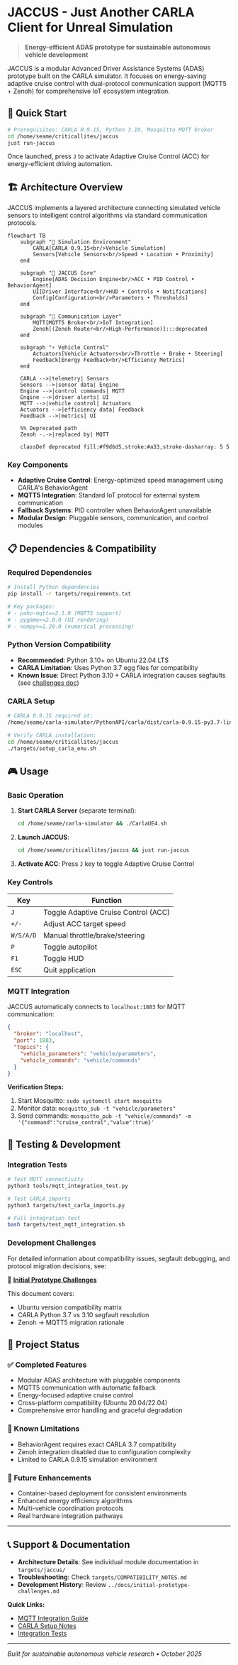 # JACCUS - Just Another CARLA Client for Unreal Simulation

> **Energy-efficient ADAS prototype for sustainable autonomous vehicle development**

JACCUS is a modular Advanced Driver Assistance Systems (ADAS) prototype built on the CARLA simulator. It focuses on energy-saving adaptive cruise control with dual-protocol communication support (MQTT5 + Zenoh) for comprehensive IoT ecosystem integration.

## 🚀 Quick Start

```bash
# Prerequisites: CARLA 0.9.15, Python 3.10, Mosquitto MQTT broker
cd /home/seame/criticallites/jaccus
just run-jaccus
```

Once launched, press `J` to activate Adaptive Cruise Control (ACC) for energy-efficient driving automation.

## 🏗️ Architecture Overview

JACCUS implements a layered architecture connecting simulated vehicle sensors to intelligent control algorithms via standard communication protocols.

```mermaid
flowchart TB
    subgraph "🚗 Simulation Environment"
        CARLA[CARLA 0.9.15<br/>Vehicle Simulation]
        Sensors[Vehicle Sensors<br/>Speed • Location • Proximity]
    end

    subgraph "🧠 JACCUS Core"
        Engine[ADAS Decision Engine<br/>ACC • PID Control • BehaviorAgent]
        UI[Driver Interface<br/>HUD • Controls • Notifications]
        Config[Configuration<br/>Parameters • Thresholds]
    end

    subgraph "📡 Communication Layer"
        MQTT[MQTT5 Broker<br/>IoT Integration]
        Zenoh[(Zenoh Router<br/>High-Performance)]:::deprecated
    end

    subgraph "⚡ Vehicle Control"
        Actuators[Vehicle Actuators<br/>Throttle • Brake • Steering]
        Feedback[Energy Feedback<br/>Efficiency Metrics]
    end

    CARLA -->|telemetry| Sensors
    Sensors -->|sensor data| Engine
    Engine -->|control commands| MQTT
    Engine -->|driver alerts| UI
    MQTT -->|vehicle control| Actuators
    Actuators -->|efficiency data| Feedback
    Feedback -->|metrics| UI

    %% Deprecated path
    Zenoh -.->|replaced by| MQTT

    classDef deprecated fill:#f9d6d5,stroke:#a33,stroke-dasharray: 5 5
```

### Key Components

- **Adaptive Cruise Control**: Energy-optimized speed management using CARLA's BehaviorAgent
- **MQTT5 Integration**: Standard IoT protocol for external system communication
- **Fallback Systems**: PID controller when BehaviorAgent unavailable
- **Modular Design**: Pluggable sensors, communication, and control modules

## 📋 Dependencies & Compatibility

### Required Dependencies
```bash
# Install Python dependencies
pip install -r targets/requirements.txt

# Key packages:
# - paho-mqtt==2.1.0 (MQTT5 support)
# - pygame>=2.0.0 (UI rendering)
# - numpy>=1.20.0 (numerical processing)
```

### Python Version Compatibility
- **Recommended**: Python 3.10+ on Ubuntu 22.04 LTS
- **CARLA Limitation**: Uses Python 3.7 egg files for compatibility
- **Known Issue**: Direct Python 3.10 + CARLA integration causes segfaults (see [challenges doc](../docs/initial-prototype-challenges.md))

### CARLA Setup
```bash
# CARLA 0.9.15 required at:
/home/seame/carla-simulator/PythonAPI/carla/dist/carla-0.9.15-py3.7-linux-x86_64.egg

# Verify CARLA installation:
cd /home/seame/criticallites/jaccus
./targets/setup_carla_env.sh
```

## 🎮 Usage

### Basic Operation
1. **Start CARLA Server** (separate terminal):
   ```bash
   cd /home/seame/carla-simulator && ./CarlaUE4.sh
   ```

2. **Launch JACCUS**:
   ```bash
   cd /home/seame/criticallites/jaccus && just run-jaccus
   ```

3. **Activate ACC**: Press `J` key to toggle Adaptive Cruise Control

### Key Controls
| Key | Function |
|-----|----------|
| `J` | Toggle Adaptive Cruise Control (ACC) |
| `+/-` | Adjust ACC target speed |
| `W/S/A/D` | Manual throttle/brake/steering |
| `P` | Toggle autopilot |
| `F1` | Toggle HUD |
| `ESC` | Quit application |

### MQTT Integration
JACCUS automatically connects to `localhost:1883` for MQTT communication:

```json
{
  "broker": "localhost",
  "port": 1883,
  "topics": {
    "vehicle_parameters": "vehicle/parameters",
    "vehicle_commands": "vehicle/commands"
  }
}
```

**Verification Steps:**
1. Start Mosquitto: `sudo systemctl start mosquitto`
2. Monitor data: `mosquitto_sub -t "vehicle/parameters"`
3. Send commands: `mosquitto_pub -t "vehicle/commands" -m '{"command":"cruise_control","value":true}'`

## 🧪 Testing & Development

### Integration Tests
```bash
# Test MQTT connectivity
python3 tools/mqtt_integration_test.py

# Test CARLA imports
python3 targets/test_carla_imports.py

# Full integration test
bash targets/test_mqtt_integration.sh
```

### Development Challenges
For detailed information about compatibility issues, segfault debugging, and protocol migration decisions, see:

📖 **[Initial Prototype Challenges](../docs/initial-prototype-challenges.md)**

This document covers:
- Ubuntu version compatibility matrix
- CARLA Python 3.7 vs 3.10 segfault resolution
- Zenoh → MQTT5 migration rationale

## 🏁 Project Status

### ✅ Completed Features
- Modular ADAS architecture with pluggable components
- MQTT5 communication with automatic fallback
- Energy-focused adaptive cruise control
- Cross-platform compatibility (Ubuntu 20.04/22.04)
- Comprehensive error handling and graceful degradation

### 🚧 Known Limitations
- BehaviorAgent requires exact CARLA 3.7 compatibility
- Zenoh integration disabled due to configuration complexity
- Limited to CARLA 0.9.15 simulation environment

### 🔮 Future Enhancements
- Container-based deployment for consistent environments
- Enhanced energy efficiency algorithms
- Multi-vehicle coordination protocols
- Real hardware integration pathways

---

## 📞 Support & Documentation

- **Architecture Details**: See individual module documentation in `targets/jaccus/`
- **Troubleshooting**: Check `targets/COMPATIBILITY_NOTES.md`
- **Development History**: Review `../docs/initial-prototype-challenges.md`

**Quick Links:**
- [MQTT Integration Guide](targets/MQTT_INTEGRATION.md)
- [CARLA Setup Notes](targets/setup_carla_env.sh)
- [Integration Tests](tools/mqtt_integration_test.py)

---

*Built for sustainable autonomous vehicle research • October 2025*
